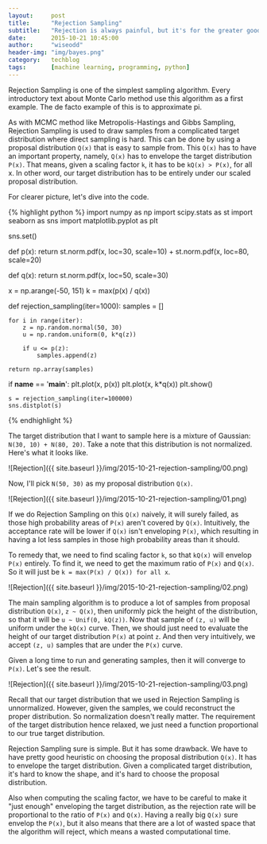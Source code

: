```yaml
---
layout:     post
title:      "Rejection Sampling"
subtitle:   "Rejection is always painful, but it's for the greater good! You can sample from a complicated distribution by rejecting samples!"
date:       2015-10-21 10:45:00
author:     "wiseodd"
header-img: "img/bayes.png"
category:   techblog
tags:       [machine learning, programming, python]
---
```


Rejection Sampling is one of the simplest sampling algorithm. Every introductory text about Monte Carlo method use this algorithm as a first example. The de facto example of this is to approximate pi.

As with MCMC method like Metropolis-Hastings and Gibbs Sampling, Rejection Sampling is used to draw samples from a complicated target distribution where direct sampling is hard. This can be done by using a proposal distribution `Q(x)` that is easy to sample from. This `Q(x)` has to have an important property, namely, `Q(x)` has to envelope the target distribution `P(x)`. That means, given a scaling factor `k`, it has to be `kQ(x) > P(x)`, for all x. In other word, our target distribution has to be entirely under our scaled proposal distribution.

For clearer picture, let's dive into the code.


{% highlight python %}
import numpy as np
import scipy.stats as st
import seaborn as sns
import matplotlib.pyplot as plt


sns.set()


def p(x):
    return st.norm.pdf(x, loc=30, scale=10) + st.norm.pdf(x, loc=80, scale=20)


def q(x):
    return st.norm.pdf(x, loc=50, scale=30)


x = np.arange(-50, 151)
k = max(p(x) / q(x))


def rejection_sampling(iter=1000):
    samples = []

    for i in range(iter):
        z = np.random.normal(50, 30)
        u = np.random.uniform(0, k*q(z))

        if u <= p(z):
            samples.append(z)

    return np.array(samples)


if __name__ == '__main__':
    plt.plot(x, p(x))
    plt.plot(x, k*q(x))
    plt.show()

    s = rejection_sampling(iter=100000)
    sns.distplot(s)
{% endhighlight %}

The target distribution that I want to sample here is a mixture of Gaussian: `N(30, 10) + N(80, 20)`. Take a note that this distribution is not normalized. Here's what it looks like.

![Rejection]({{ site.baseurl }}/img/2015-10-21-rejection-sampling/00.png)

Now, I'll pick `N(50, 30)` as my proposal distribution `Q(x)`.

![Rejection]({{ site.baseurl }}/img/2015-10-21-rejection-sampling/01.png)

If we do Rejection Sampling on this `Q(x)` naively, it will surely failed, as those high probability areas of `P(x)` aren't covered by `Q(x)`. Intuitively, the acceptance rate will be lower if `Q(x)` isn't enveloping `P(x)`, which resulting in having a lot less samples in those high probability areas than it should.

To remedy that, we need to find scaling factor `k`, so that `kQ(x)` will envelop `P(x)` entirely. To find it, we need to get the maximum ratio of `P(x)` and `Q(x)`. So it will just be `k = max(P(x) / Q(x)) for all x`.

![Rejection]({{ site.baseurl }}/img/2015-10-21-rejection-sampling/02.png)

The main sampling algorithm is to produce a lot of samples from proposal distribution `Q(x)`, `z ~ Q(x)`, then uniformly pick the height of the distribution, so that it will be `u ~ Unif(0, kQ(z))`. Now that sample of `(z, u)` will be uniform under the `kQ(x)` curve. Then, we should just need to evaluate the height of our target distribution `P(x)` at point `z`. And then very intuitively, we accept `(z, u)` samples that are under the `P(x)` curve.

Given a long time to run and generating samples, then it will converge to `P(x)`. Let's see the result.

![Rejection]({{ site.baseurl }}/img/2015-10-21-rejection-sampling/03.png)

Recall that our target distribution that we used in Rejection Sampling is unnormalized. However, given the samples, we could reconstruct the proper distribution. So normalization doesn't really matter. The requirement of the target distribution hence relaxed, we just need a function proportional to our true target distribution.

Rejection Sampling sure is simple. But it has some drawback. We have to have pretty good heuristic on choosing the proposal distribution `Q(x)`. It has to envelope the target distribution. Given a complicated target distribution, it's hard to know the shape, and it's hard to choose the proposal distribution.

Also when computing the scaling factor, we have to be careful to make it "just enough" enveloping the target distribution, as the rejection rate will be proportional to the ratio of `P(x)` and `Q(x)`. Having a really big `Q(x)` sure envelop the `P(x)`, but it also means that there are a lot of wasted space that the algorithm will reject, which means a wasted computational time.
